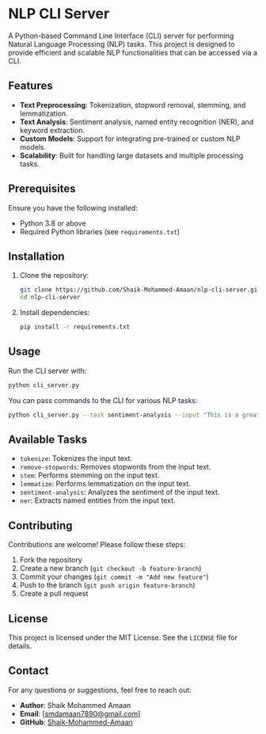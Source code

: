 # NLP CLI Server

A Python-based Command Line Interface (CLI) server for performing Natural Language Processing (NLP) tasks. This project is designed to provide efficient and scalable NLP functionalities that can be accessed via a CLI.

## Features

- **Text Preprocessing**: Tokenization, stopword removal, stemming, and lemmatization.
- **Text Analysis**: Sentiment analysis, named entity recognition (NER), and keyword extraction.
- **Custom Models**: Support for integrating pre-trained or custom NLP models.
- **Scalability**: Built for handling large datasets and multiple processing tasks.

## Prerequisites

Ensure you have the following installed:

- Python 3.8 or above
- Required Python libraries (see `requirements.txt`)

## Installation

1. Clone the repository:
   ```bash
   git clone https://github.com/Shaik-Mohammed-Amaan/nlp-cli-server.git
   cd nlp-cli-server
   ```

2. Install dependencies:
   ```bash
   pip install -r requirements.txt
   ```

## Usage

Run the CLI server with:
```bash
python cli_server.py
```

You can pass commands to the CLI for various NLP tasks:
```bash
python cli_server.py --task sentiment-analysis --input "This is a great project!"
```

## Available Tasks

- `tokenize`: Tokenizes the input text.
- `remove-stopwords`: Removes stopwords from the input text.
- `stem`: Performs stemming on the input text.
- `lemmatize`: Performs lemmatization on the input text.
- `sentiment-analysis`: Analyzes the sentiment of the input text.
- `ner`: Extracts named entities from the input text.

## Contributing

Contributions are welcome! Please follow these steps:

1. Fork the repository
2. Create a new branch (`git checkout -b feature-branch`)
3. Commit your changes (`git commit -m "Add new feature"`)
4. Push to the branch (`git push origin feature-branch`)
5. Create a pull request

## License

This project is licensed under the MIT License. See the `LICENSE` file for details.

## Contact

For any questions or suggestions, feel free to reach out:

- **Author**: Shaik Mohammed Amaan
- **Email**: [smdamaan7890@gmail.com]
- **GitHub**: [Shaik-Mohammed-Amaan](https://github.com/Shaik-Mohammed-Amaan)

